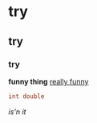 # try
## try
### try
**funny thing**
[really funny](https://www.baidu.com/)
```c
int double
```

*is'n it*

